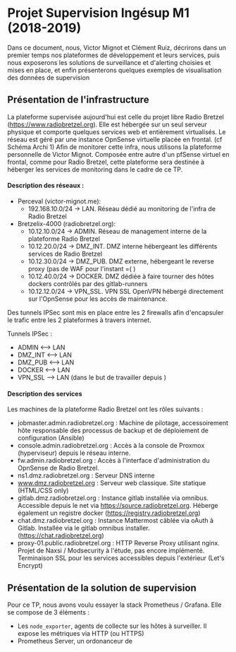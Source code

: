 # Projet Supervision Ingésup M1 (2018-2019)
Dans ce document, nous, Victor Mignot et Clément Ruiz, décrirons dans un premier temps nos plateformes de développement et
leurs services, puis nous exposerons les solutions de surveillance et d'alerting choisies et mises en place,
et enfin présenterons quelques exemples de visualisation des données de supervision


## Présentation de l'infrastructure
La plateforme supervisée aujourd'hui est celle du projet libre Radio Bretzel (https://www.radiobretzel.org).
Elle est hébergée sur un seul serveur physique et comporte quelques services web et entièrement virtualisés.
Le réseau est géré par une instance OpnSense virtuelle placée en frontal. (cf Schéma Archi 1)
Afin de monitorer cette infra, nous utilisons la plateforme personnelle de Victor Mignot. Composée entre autre d'un pfSense virtuel en frontal,
comme pour Radio Bretzel, cette plateforme sera destinée à héberger les services de monitoring dans le cadre de ce TP.


#### Description des réseaux :
  * Perceval (victor-mignot.me):
    * 192.168.10.0/24 -> LAN. Réseau dédié au monitoring de l'infra de Radio Bretzel
  * Bretzelix-4000 (radiobretzel.org):
    * 10.12.10.0/24 -> ADMIN. Réseau de management interne de la plateforme Radio Bretzel
    * 10.12.20.0/24 -> DMZ_INT. DMZ interne hébergeant les différents services de Radio Bretzel
    * 10.12.30.0/24 -> DMZ_PUB. DMZ externe, hébergeant le reverse proxy (pas de WAF pour l'instant =( )
    * 10.12.40.0/24 -> DOCKER. DMZ dédiée à faire tourner des hôtes dockers contrôlés par des gitlab-runners
    * 10.12.12.0/24 -> VPN_SSL. VPN SSL OpenVPN hébergé directement sur l'OpnSense pour les accès de maintenance.

Des tunnels IPSec sont mis en place entre les 2 firewalls afin d'encapsuler le trafic entre les 2 plateformes à travers internet.

Tunnels IPSec :
  * ADMIN     <-->  LAN
  * DMZ_INT   <-->  LAN
  * DMZ_PUB   <-->  LAN
  * DOCKER    <-->  LAN
  * VPN_SSL    -->  LAN (dans le but de travailler depuis )

#### Description des services
Les machines de la plateforme Radio Bretzel ont les rôles suivants :
* jobmaster.admin.radiobretzel.org : Machine de pilotage, accessoirement hôte responsable des processus de backup et de déploiement de configuration (Ansible)
* console.admin.radiobretzel.org : Accès à la console de Proxmox (hyperviseur) depuis le réseau interne.
* fw.admin.radiobretzel.org : Accès à l'interface d'administration du OpnSense de Radio Bretzel.
* ns1.dmz.radiobretzel.org : Serveur DNS interne
* www.dmz.radiobretzel.org :  Serveur web classique. Site statique (HTML/CSS only)
* gitlab.dmz.radiobretzel.org : Instance gitlab installée via omnibus. Accessible depuis le net via https://source.radiobretzel.org. Héberge également un registre docker (https://registry.radiobretzel.org)
* chat.dmz.radiobretzel.org : Instance Mattermost câblée via oAuth à Gitlab. Installée via le gitlab omnibus installer. (https://chat.radiobretzel.org)
* proxy-01.public.radiobretzel.org : HTTP Reverse Proxy utilisant nginx. Projet de Naxsi / Modsecurity à l'étude, pas encore implémenté. Terminaison SSL pour les services accessibles depuis l'extérieur (Let's Encrypt)


## Présentation de la solution de supervision
Pour ce TP, nous avons voulu essayer la stack Prometheus / Grafana. Elle se compose de 3 éléments :
* Les `node_exporter`, agents de collecte sur les hôtes à surveiller. Il expose les métriques via HTTP (ou HTTPS)
* Prometheus Server, un ordonanceur de
